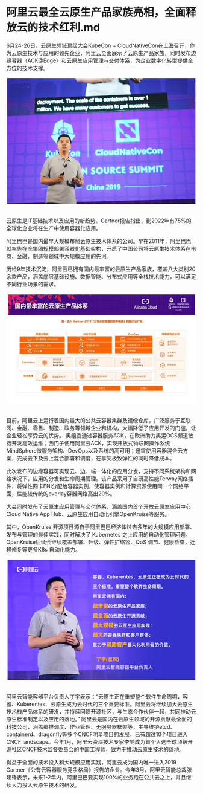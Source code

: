 # 阿里云最全云原生产品家族亮相，全面释放云的技术红利.md

6月24-26日，云原生领域顶级大会KubeCon + CloudNativeCon在上海召开，作为云原生技术与应用的领先企业，阿里云全面展示了云原生产品家族，同时发布边缘容器（ACK@Edge）和云原生应用管理与交付体系，为企业数字化转型提供全方位的技术支撑。

<div style="text-align:center" align="center">
<img src="/images/阿里云最全云原生产品家族亮相，全面释放云的技术红利1.png" align="center" />
</div>
</br>

云原生是IT基础技术以及应用的新趋势。Gartner报告指出，到2022年有75%的全球化企业将在生产中使用容器化应用。

阿里巴巴是国内最早大规模布局云原生技术体系的公司。早在2011年，阿里巴巴就率先在全集团规模部署容器化基础架构，开启了中国公司将云原生技术体系在电商、金融、制造等领域中大规模应用的先河。

历经9年技术沉淀，阿里云已拥有国内最丰富的云原生产品家族，覆盖八大类别20余款产品，涵盖底层基础设施、数据智能、分布式应用等全栈技术能力，可以满足不同行业场景的需求。

<div style="text-align:center" align="center">
<img src="/images/阿里云最全云原生产品家族亮相，全面释放云的技术红利2.png" align="center" />
</div>
</br>


目前，阿里云上运行着国内最大的公共云容器集群及镜像仓库，广泛服务于互联网、金融、零售、制造、政务等领域企业和机构，大幅降低了应用开发的门槛，让企业轻松享受云的优势。
奥组委通过容器服务ACK，在欧洲助力奥运OCS频道敏捷开发高效运维；西门子使用阿里云ACK，实现开放式物联网操作系统MindSphere微服务架构、DevOps以及系统的高可用；迅雷使用容器混合云方案，完成云下及云上混合部署和调度，在享受极致弹性的同时降低成本。

此次发布的边缘容器可实现云、边、端一体化的应用分发，支持不同系统架构和网络状况下，应用的分发和生命周期管理。该产品采用了自研高性能Terway网络插件，将弹性网卡ENI分配给容器实例，使容器实例和计算资源使用同一个网络平面，性能较传统的overlay容器网络高出20%。

大会同时发布了云原生应用管理与交付体系，涵盖国内首个开放云原生应用中心Cloud Native App Hub、云原生应用自动化引擎OpenKruise等服务。

其中，OpenKruise 开源项目源自于阿里巴巴经济体过去多年的大规模应用部署、发布与管理的最佳实践，同时解决了 Kubernetes 之上应用的自动化管理问题。OpenKruise后续会继续覆盖部署、升级、弹性扩缩容、QoS 调节、健康检查，迁移修复等更多K8s 自动化能力。

<div style="text-align:center" align="center">
<img src="/images/阿里云最全云原生产品家族亮相，全面释放云的技术红利3.png" align="center" />
</div>
</br>


阿里云智能容器平台负责人丁宇表示：“云原生正在重塑整个软件生命周期，容器、Kuberentes、云原生成为云时代的三个重要标准。阿里云将继续加大云原生技术栈产品体系的研发，并持续回馈开源社区，与生态合作伙伴一起，共同推动云原生标准制定以及应用的落地。”
阿里云是国内在云原生领域的开源贡献最全面的科技公司，涵盖编排调度、作业管理、无服务器框架等，主导维护etcd、containerd、dragonfly等多个CNCF明星项目的发展，已有超过10个项目进入CNCF landscape。今年1月，阿里云资深技术专家李响成为首个入选全球顶级开源社区CNCF技术监督委员会的中国工程师，致力于推动云原生技术的落地。

得益于全面的技术投入和大规模应用实践，阿里云成为国内唯一进入2019 Gartner《公有云容器服务竞争格局》报告的企业。今年3月，阿里云智能总裁张建锋表示，未来1-2年内，阿里巴巴要实现100%的业务跑在公共云之上，并且继续大力投入云原生技术的研发。
